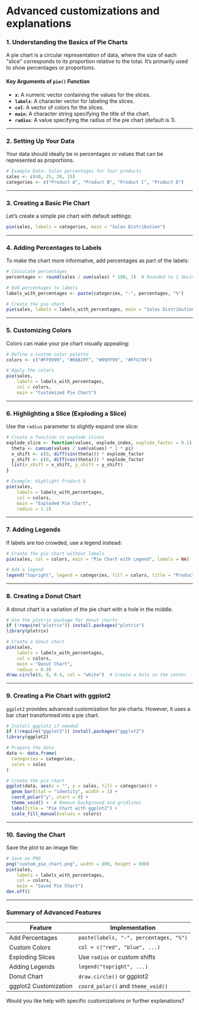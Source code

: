 # Advanced customizations and explanations


### **1. Understanding the Basics of Pie Charts**
A pie chart is a circular representation of data, where the size of each "slice" corresponds to its proportion relative to the total. It’s primarily used to show percentages or proportions.

#### Key Arguments of `pie()` Function
- **`x`**: A numeric vector containing the values for the slices.
- **`labels`**: A character vector for labeling the slices.
- **`col`**: A vector of colors for the slices.
- **`main`**: A character string specifying the title of the chart.
- **`radius`**: A value specifying the radius of the pie chart (default is 1).

---

### **2. Setting Up Your Data**
Your data should ideally be in percentages or values that can be represented as proportions.  

```R
# Example Data: Sales percentages for four products
sales <- c(40, 25, 20, 15) 
categories <- c("Product A", "Product B", "Product C", "Product D")
```

---

### **3. Creating a Basic Pie Chart**
Let’s create a simple pie chart with default settings:

```R
pie(sales, labels = categories, main = "Sales Distribution")
```

---

### **4. Adding Percentages to Labels**
To make the chart more informative, add percentages as part of the labels:

```R
# Calculate percentages
percentages <- round(sales / sum(sales) * 100, 1)  # Rounded to 1 decimal place

# Add percentages to labels
labels_with_percentages <- paste(categories, "-", percentages, "%")

# Create the pie chart
pie(sales, labels = labels_with_percentages, main = "Sales Distribution with Percentages")
```

---

### **5. Customizing Colors**
Colors can make your pie chart visually appealing:

```R
# Define a custom color palette
colors <- c("#FF9999", "#66B2FF", "#99FF99", "#FFCC99")

# Apply the colors
pie(sales, 
    labels = labels_with_percentages, 
    col = colors, 
    main = "Customized Pie Chart")
```

---

### **6. Highlighting a Slice (Exploding a Slice)**
Use the `radius` parameter to slightly expand one slice:

```R
# Create a function to explode slices
explode_slice <- function(values, explode_index, explode_factor = 0.1) {
  theta <- cumsum(values / sum(values) * 2 * pi)
  x_shift <- c(0, diff(sin(theta))) * explode_factor
  y_shift <- c(0, diff(cos(theta))) * explode_factor
  list(x_shift = x_shift, y_shift = y_shift)
}

# Example: Highlight Product A
pie(sales, 
    labels = labels_with_percentages, 
    col = colors, 
    main = "Exploded Pie Chart", 
    radius = 1.2)
```

---

### **7. Adding Legends**
If labels are too crowded, use a legend instead:

```R
# Create the pie chart without labels
pie(sales, col = colors, main = "Pie Chart with Legend", labels = NA)

# Add a legend
legend("topright", legend = categories, fill = colors, title = "Products")
```

---

### **8. Creating a Donut Chart**
A donut chart is a variation of the pie chart with a hole in the middle.

```R
# Use the plotrix package for donut charts
if (!require("plotrix")) install.packages("plotrix")
library(plotrix)

# Create a donut chart
pie(sales, 
    labels = labels_with_percentages, 
    col = colors, 
    main = "Donut Chart", 
    radius = 0.9)
draw.circle(0, 0, 0.4, col = "white")  # Create a hole in the center
```

---

### **9. Creating a Pie Chart with ggplot2**
`ggplot2` provides advanced customization for pie charts. However, it uses a bar chart transformed into a pie chart.

```R
# Install ggplot2 if needed
if (!require("ggplot2")) install.packages("ggplot2")
library(ggplot2)

# Prepare the data
data <- data.frame(
  categories = categories,
  sales = sales
)

# Create the pie chart
ggplot(data, aes(x = "", y = sales, fill = categories)) +
  geom_bar(stat = "identity", width = 1) +
  coord_polar("y", start = 0) +
  theme_void() +  # Remove background and gridlines
  labs(title = "Pie Chart with ggplot2") +
  scale_fill_manual(values = colors)
```

---

### **10. Saving the Chart**
Save the plot to an image file:

```R
# Save as PNG
png("custom_pie_chart.png", width = 800, height = 600)
pie(sales, 
    labels = labels_with_percentages, 
    col = colors, 
    main = "Saved Pie Chart")
dev.off()
```

---

### **Summary of Advanced Features**
| Feature                | Implementation                |
|------------------------|-------------------------------|
| Add Percentages        | `paste(labels, "-", percentages, "%")` |
| Custom Colors          | `col = c("red", "blue", ...)` |
| Exploding Slices       | Use `radius` or custom shifts |
| Adding Legends         | `legend("topright", ...)`     |
| Donut Chart            | `draw.circle()` or ggplot2   |
| ggplot2 Customization  | `coord_polar()` and `theme_void()` |

Would you like help with specific customizations or further explanations?
